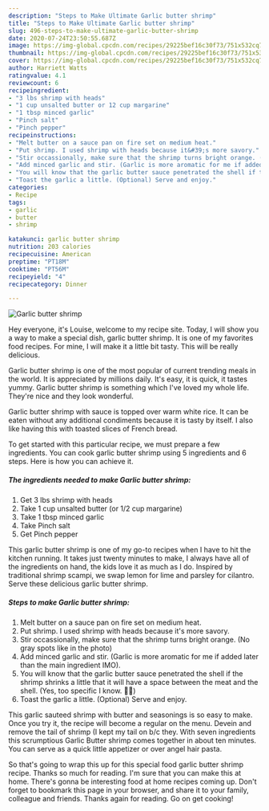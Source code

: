 ```yaml
---
description: "Steps to Make Ultimate Garlic butter shrimp"
title: "Steps to Make Ultimate Garlic butter shrimp"
slug: 496-steps-to-make-ultimate-garlic-butter-shrimp
date: 2020-07-24T23:50:55.687Z
image: https://img-global.cpcdn.com/recipes/29225bef16c30f73/751x532cq70/garlic-butter-shrimp-recipe-main-photo.jpg
thumbnail: https://img-global.cpcdn.com/recipes/29225bef16c30f73/751x532cq70/garlic-butter-shrimp-recipe-main-photo.jpg
cover: https://img-global.cpcdn.com/recipes/29225bef16c30f73/751x532cq70/garlic-butter-shrimp-recipe-main-photo.jpg
author: Harriett Watts
ratingvalue: 4.1
reviewcount: 6
recipeingredient:
- "3 lbs shrimp with heads"
- "1 cup unsalted butter or 12 cup margarine"
- "1 tbsp minced garlic"
- "Pinch salt"
- "Pinch pepper"
recipeinstructions:
- "Melt butter on a sauce pan on fire set on medium heat."
- "Put shrimp. I used shrimp with heads because it&#39;s more savory."
- "Stir occassionally, make sure that the shrimp turns bright orange. (No gray spots like in the photo)"
- "Add minced garlic and stir. (Garlic is more aromatic for me if added later than the main ingredient IMO)."
- "You will know that the garlic butter sauce penetrated the shell if the shrimp shrinks a little that it will have a space between the meat and the shell. (Yes, too specific I know. 🥴😝)"
- "Toast the garlic a little. (Optional) Serve and enjoy."
categories:
- Recipe
tags:
- garlic
- butter
- shrimp

katakunci: garlic butter shrimp 
nutrition: 203 calories
recipecuisine: American
preptime: "PT18M"
cooktime: "PT56M"
recipeyield: "4"
recipecategory: Dinner

---
```



![Garlic butter shrimp](https://img-global.cpcdn.com/recipes/29225bef16c30f73/751x532cq70/garlic-butter-shrimp-recipe-main-photo.jpg)

Hey everyone, it's Louise, welcome to my recipe site. Today, I will show you a way to make a special dish, garlic butter shrimp. It is one of my favorites food recipes. For mine, I will make it a little bit tasty. This will be really delicious.

Garlic butter shrimp is one of the most popular of current trending meals in the world. It is appreciated by millions daily. It's easy, it is quick, it tastes yummy. Garlic butter shrimp is something which I've loved my whole life. They're nice and they look wonderful.

Garlic butter shrimp with sauce is topped over warm white rice. It can be eaten without any additional condiments because it is tasty by itself. I also like having this with toasted slices of French bread.


To get started with this particular recipe, we must prepare a few ingredients. You can cook garlic butter shrimp using 5 ingredients and 6 steps. Here is how you can achieve it.

<!--inarticleads1-->

##### The ingredients needed to make Garlic butter shrimp:

1. Get 3 lbs shrimp with heads
1. Take 1 cup unsalted butter (or 1/2 cup margarine)
1. Take 1 tbsp minced garlic
1. Take Pinch salt
1. Get Pinch pepper


This garlic butter shrimp is one of my go-to recipes when I have to hit the kitchen running. It takes just twenty minutes to make, I always have all of the ingredients on hand, the kids love it as much as I do. Inspired by traditional shrimp scampi, we swap lemon for lime and parsley for cilantro. Serve these delicious garlic butter shrimp. 

<!--inarticleads2-->

##### Steps to make Garlic butter shrimp:

1. Melt butter on a sauce pan on fire set on medium heat.
1. Put shrimp. I used shrimp with heads because it&#39;s more savory.
1. Stir occassionally, make sure that the shrimp turns bright orange. (No gray spots like in the photo)
1. Add minced garlic and stir. (Garlic is more aromatic for me if added later than the main ingredient IMO).
1. You will know that the garlic butter sauce penetrated the shell if the shrimp shrinks a little that it will have a space between the meat and the shell. (Yes, too specific I know. 🥴😝)
1. Toast the garlic a little. (Optional) Serve and enjoy.


This garlic sauteed shrimp with butter and seasonings is so easy to make. Once you try it, the recipe will become a regular on the menu. Devein and remove the tail of shrimp (I kept my tail on b/c they. With seven ingredients this scrumptious Garlic Butter shrimp comes together in about ten minutes. You can serve as a quick little appetizer or over angel hair pasta. 

So that's going to wrap this up for this special food garlic butter shrimp recipe. Thanks so much for reading. I'm sure that you can make this at home. There's gonna be interesting food at home recipes coming up. Don't forget to bookmark this page in your browser, and share it to your family, colleague and friends. Thanks again for reading. Go on get cooking!
